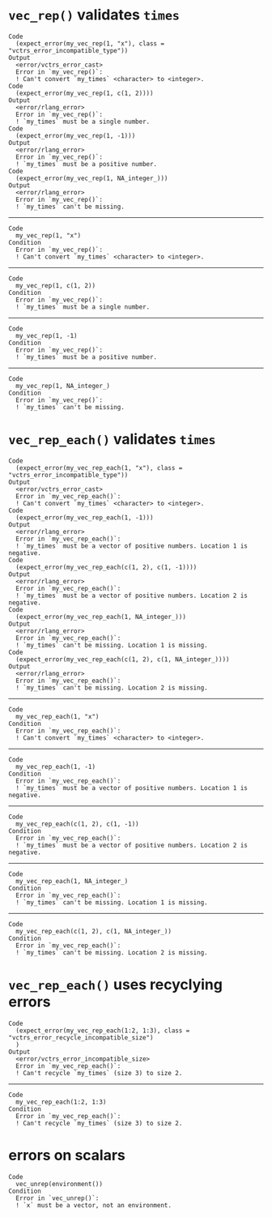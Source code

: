 # `vec_rep()` validates `times`

    Code
      (expect_error(my_vec_rep(1, "x"), class = "vctrs_error_incompatible_type"))
    Output
      <error/vctrs_error_cast>
      Error in `my_vec_rep()`:
      ! Can't convert `my_times` <character> to <integer>.
    Code
      (expect_error(my_vec_rep(1, c(1, 2))))
    Output
      <error/rlang_error>
      Error in `my_vec_rep()`:
      ! `my_times` must be a single number.
    Code
      (expect_error(my_vec_rep(1, -1)))
    Output
      <error/rlang_error>
      Error in `my_vec_rep()`:
      ! `my_times` must be a positive number.
    Code
      (expect_error(my_vec_rep(1, NA_integer_)))
    Output
      <error/rlang_error>
      Error in `my_vec_rep()`:
      ! `my_times` can't be missing.

---

    Code
      my_vec_rep(1, "x")
    Condition
      Error in `my_vec_rep()`:
      ! Can't convert `my_times` <character> to <integer>.

---

    Code
      my_vec_rep(1, c(1, 2))
    Condition
      Error in `my_vec_rep()`:
      ! `my_times` must be a single number.

---

    Code
      my_vec_rep(1, -1)
    Condition
      Error in `my_vec_rep()`:
      ! `my_times` must be a positive number.

---

    Code
      my_vec_rep(1, NA_integer_)
    Condition
      Error in `my_vec_rep()`:
      ! `my_times` can't be missing.

# `vec_rep_each()` validates `times`

    Code
      (expect_error(my_vec_rep_each(1, "x"), class = "vctrs_error_incompatible_type"))
    Output
      <error/vctrs_error_cast>
      Error in `my_vec_rep_each()`:
      ! Can't convert `my_times` <character> to <integer>.
    Code
      (expect_error(my_vec_rep_each(1, -1)))
    Output
      <error/rlang_error>
      Error in `my_vec_rep_each()`:
      ! `my_times` must be a vector of positive numbers. Location 1 is negative.
    Code
      (expect_error(my_vec_rep_each(c(1, 2), c(1, -1))))
    Output
      <error/rlang_error>
      Error in `my_vec_rep_each()`:
      ! `my_times` must be a vector of positive numbers. Location 2 is negative.
    Code
      (expect_error(my_vec_rep_each(1, NA_integer_)))
    Output
      <error/rlang_error>
      Error in `my_vec_rep_each()`:
      ! `my_times` can't be missing. Location 1 is missing.
    Code
      (expect_error(my_vec_rep_each(c(1, 2), c(1, NA_integer_))))
    Output
      <error/rlang_error>
      Error in `my_vec_rep_each()`:
      ! `my_times` can't be missing. Location 2 is missing.

---

    Code
      my_vec_rep_each(1, "x")
    Condition
      Error in `my_vec_rep_each()`:
      ! Can't convert `my_times` <character> to <integer>.

---

    Code
      my_vec_rep_each(1, -1)
    Condition
      Error in `my_vec_rep_each()`:
      ! `my_times` must be a vector of positive numbers. Location 1 is negative.

---

    Code
      my_vec_rep_each(c(1, 2), c(1, -1))
    Condition
      Error in `my_vec_rep_each()`:
      ! `my_times` must be a vector of positive numbers. Location 2 is negative.

---

    Code
      my_vec_rep_each(1, NA_integer_)
    Condition
      Error in `my_vec_rep_each()`:
      ! `my_times` can't be missing. Location 1 is missing.

---

    Code
      my_vec_rep_each(c(1, 2), c(1, NA_integer_))
    Condition
      Error in `my_vec_rep_each()`:
      ! `my_times` can't be missing. Location 2 is missing.

# `vec_rep_each()` uses recyclying errors

    Code
      (expect_error(my_vec_rep_each(1:2, 1:3), class = "vctrs_error_recycle_incompatible_size")
      )
    Output
      <error/vctrs_error_incompatible_size>
      Error in `my_vec_rep_each()`:
      ! Can't recycle `my_times` (size 3) to size 2.

---

    Code
      my_vec_rep_each(1:2, 1:3)
    Condition
      Error in `my_vec_rep_each()`:
      ! Can't recycle `my_times` (size 3) to size 2.

# errors on scalars

    Code
      vec_unrep(environment())
    Condition
      Error in `vec_unrep()`:
      ! `x` must be a vector, not an environment.

